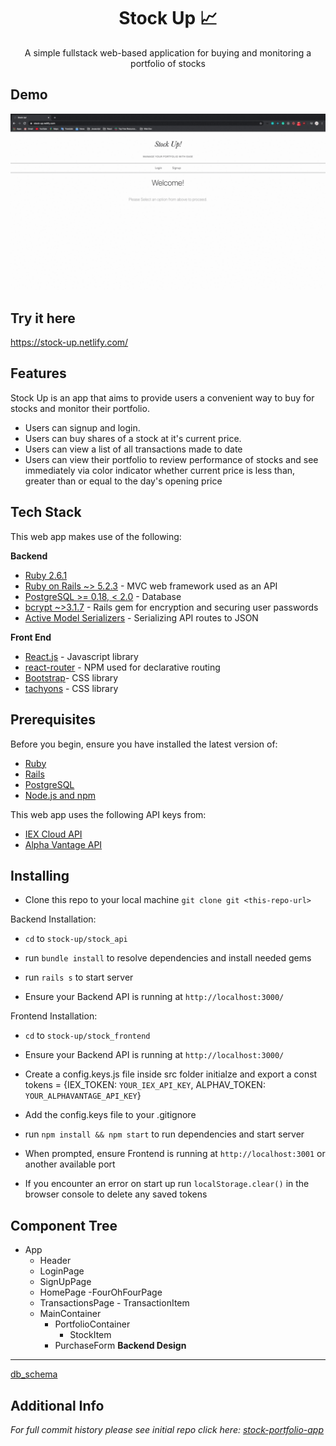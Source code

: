 <h1 align='center'><b> Stock Up 📈</b></h1>  
<p align='center'>
    A simple fullstack web-based application for buying and monitoring a portfolio of stocks
</p>

## **Demo**

![stock-up-demo](images/stock-up.gif)

## **Try it here**

https://stock-up.netlify.com/

## **Features**

Stock Up is an app that aims to provide users a convenient way to buy for stocks and monitor their portfolio.

- Users can signup and login.
- Users can buy shares of a stock at it's current price.
- Users can view a list of all transactions made to date
- Users can view their portfolio to review performance of stocks and see immediately via color indicator whether current price is less than, greater than or equal to the day's opening price

## **Tech Stack**

This web app makes use of the following:

**Backend**

- [Ruby 2.6.1](https://www.ruby-lang.org/en/)
- [Ruby on Rails ~> 5.2.3](https://rubyonrails.org/) - MVC web framework used as an API
- [PostgreSQL >= 0.18, < 2.0](https://www.postgresql.org/) - Database
- [bcrypt ~>3.1.7](https://github.com/codahale/bcrypt-ruby) - Rails gem for encryption and securing user passwords
- [Active Model Serializers](https://github.com/rails-api/active_model_serializers) - Serializing API routes to JSON

**Front End**

- [React.js](https://reactjs.org/) - Javascript library
- [react-router](https://github.com/ReactTraining/react-router#readme) - NPM used for declarative routing
- [Bootstrap](https://getbootstrap.com/)- CSS library
- [tachyons](https://tachyons.io/) - CSS library

## **Prerequisites**

Before you begin, ensure you have installed the latest version of:

- [Ruby](https://www.ruby-lang.org/en/)
- [Rails](https://rubyonrails.org/)
- [PostgreSQL](https://www.postgresql.org/)
- [Node.js and npm](https://nodejs.org/en/)

This web app uses the following API keys from:

- [IEX Cloud API](https://iexcloud.io/docs/api/)
- [Alpha Vantage API](https://www.alphavantage.co/documentation/)

## **Installing**

- Clone this repo to your local machine `git clone git <this-repo-url>`

Backend Installation:

- `cd` to `stock-up/stock_api`

- run `bundle install` to resolve dependencies and install needed gems

- run `rails s` to start server

- Ensure your Backend API is running at `http://localhost:3000/`

Frontend Installation:

- `cd` to `stock-up/stock_frontend`

- Ensure your Backend API is running at `http://localhost:3000/`

- Create a config.keys.js file inside src folder initialze and export a const tokens = {IEX_TOKEN: `YOUR_IEX_API_KEY`, ALPHAV_TOKEN: `YOUR_ALPHAVANTAGE_API_KEY`}

- Add the config.keys file to your .gitignore

- run `npm install && npm start` to run dependencies and start server

- When prompted, ensure Frontend is running at `http://localhost:3001` or another available port

- If you encounter an error on start up run `localStorage.clear()` in the browser console to delete any saved tokens

## **Component Tree**

- App
  - Header
  - LoginPage
  - SignUpPage
  - HomePage
    -FourOhFourPage
  - TransactionsPage - TransactionItem
  - MainContainer
    - PortfolioContainer
      - StockItem
    - PurchaseForm
  **Backend Design**

---

[db_schema](https://drive.google.com/file/d/1oaGwwvx7vjM5K7cZekGdLoE0E29NCswQ/view?usp=sharing)

## **Additional Info**

_For full commit history please see initial repo click here: [stock-portfolio-app](https://github.com/robin-raq/stock-portfolio-app)_
